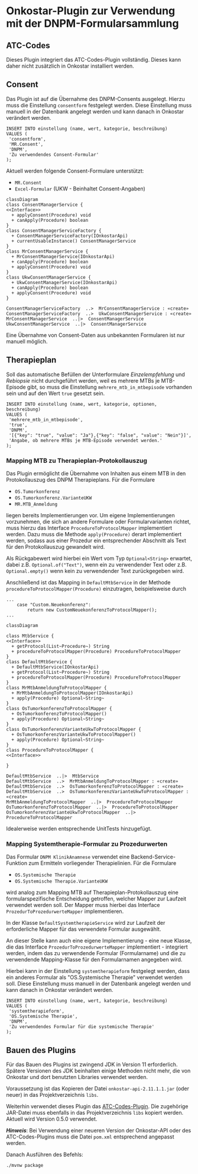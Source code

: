 # Onkostar-Plugin zur Verwendung mit der DNPM-Formularsammlung

## ATC-Codes

Dieses Plugin integriert das ATC-Codes-Plugin vollständig. Dieses kann daher nicht zusätzlich in Onkostar installiert werden.

## Consent

Das Plugin ist auf die Übernahme des DNPM-Consents ausgelegt. Hierzu muss die Einstellung `consentform` festgelegt werden.
Diese Einstellung muss manuell in der Datenbank angelegt werden und kann danach in Onkostar verändert werden.

```
INSERT INTO einstellung (name, wert, kategorie, beschreibung)
VALUES (
 'consentform',
 'MR.Consent',
 'DNPM',
 'Zu verwendendes Consent-Formular'
);
```

Aktuell werden folgende Consent-Formulare unterstützt:

* `MR.Consent`
* `Excel-Formular` (UKW - Beinhaltet Consent-Angaben)

```mermaid
classDiagram
class ConsentManagerService {
<<Interface>>
  + applyConsent(Procedure) void
  + canApply(Procedure) boolean
}
class ConsentManagerServiceFactory {
  + ConsentManagerServiceFactory(IOnkostarApi) 
  + currentUsableInstance() ConsentManagerService
}
class MrConsentManagerService {
  + MrConsentManagerService(IOnkostarApi) 
  + canApply(Procedure) boolean
  + applyConsent(Procedure) void
}
class UkwConsentManagerService {
  + UkwConsentManagerService(IOnkostarApi) 
  + canApply(Procedure) boolean
  + applyConsent(Procedure) void
}

ConsentManagerServiceFactory  ..>  MrConsentManagerService : «create»
ConsentManagerServiceFactory  ..>  UkwConsentManagerService : «create»
MrConsentManagerService  ..|>  ConsentManagerService 
UkwConsentManagerService  ..|>  ConsentManagerService 
```

Eine Übernahme von Consent-Daten aus unbekannten Formularen ist nur manuell möglich.

## Therapieplan

Soll das automatische Befüllen der Unterformulare *Einzelempfehlung* und *Rebiopsie* nicht durchgeführt werden, weil es mehrere MTBs je MTB-Episode gibt, so muss die Einstellung `mehrere_mtb_in_mtbepisode` vorhanden sein und auf den Wert `true` gesetzt sein.

```
INSERT INTO einstellung (name, wert, kategorie, optionen, beschreibung)
VALUES (
 'mehrere_mtb_in_mtbepisode',
 'true',
 'DNPM',
 '[{"key": "true", "value": "Ja"},{"key": "false", "value": "Nein"}]',
 'Angabe, ob mehrere MTBs je MTB-Episode verwendet werden.'
);
```

### Mapping MTB zu Therapieplan-Protokollauszug

Das Plugin ermöglicht die Übernahme von Inhalten aus einem MTB in den Protokollauszug des DNPM Therapieplans. Für die Formulare

* `OS.Tumorkonferenz`
* `OS.Tumorkonferenz.VarianteUKW`
* `MR.MTB_Anmeldung`

liegen bereits Implementierungen vor. Um eigene Implementierungen vorzunehmen, die sich an andere Formulare oder Formularvarianten richtet,
muss hierzu das Interface `ProcedureToProtocolMapper` implementiert werden. Dazu muss die Methode `apply(Procedure)` derart implementiert werden,
sodass aus einer Prozedur ein entsprechender Abschnitt als Text für den Protokollauszug gewandelt wird.

Als Rückgabewert wird hierbei ein Wert vom Typ `Optional<String>` erwartet, dabei z.B. `Optional.of("Text")`, wenn ein zu verwendender Text oder
z.B. `Optional.empty()` wenn kein zu verwendender Text zurückgegeben wird.

Anschließend ist das Mapping in `DefaultMtbService` in der Methode `procedureToProtocolMapper(Procedure)` einzutragen, beispielsweise durch

```
...
    case "Custom.Neuekonferenz":
        return new CustomNeuekonferenzToProtocolMapper();
...
```

```mermaid
classDiagram

class MtbService {
<<Interface>>
  + getProtocol(List~Procedure~) String
  + procedureToProtocolMapper(Procedure) ProcedureToProtocolMapper
}
class DefaultMtbService {
  + DefaultMtbService(IOnkostarApi) 
  + getProtocol(List~Procedure~) String
  + procedureToProtocolMapper(Procedure) ProcedureToProtocolMapper
}
class MrMtbAnmeldungToProtocolMapper {
  + MrMtbAnmeldungToProtocolMapper(IOnkostarApi) 
  + apply(Procedure) Optional~String~
}
class OsTumorkonferenzToProtocolMapper {
  + OsTumorkonferenzToProtocolMapper() 
  + apply(Procedure) Optional~String~
}
class OsTumorkonferenzVarianteUkwToProtocolMapper {
  + OsTumorkonferenzVarianteUkwToProtocolMapper() 
  + apply(Procedure) Optional~String~
}
class ProcedureToProtocolMapper {
<<Interface>>

}

DefaultMtbService  ..|>  MtbService 
DefaultMtbService  ..>  MrMtbAnmeldungToProtocolMapper : «create»
DefaultMtbService  ..>  OsTumorkonferenzToProtocolMapper : «create»
DefaultMtbService  ..>  OsTumorkonferenzVarianteUkwToProtocolMapper : «create»
MrMtbAnmeldungToProtocolMapper  ..|>  ProcedureToProtocolMapper 
OsTumorkonferenzToProtocolMapper  ..|>  ProcedureToProtocolMapper 
OsTumorkonferenzVarianteUkwToProtocolMapper  ..|>  ProcedureToProtocolMapper 
```

Idealerweise werden entsprechende UnitTests hinzugefügt.

### Mapping Systemtherapie-Formular zu Prozedurwerten

Das Formular `DNPM KlinikAnamnese` verwendet eine Backend-Service-Funktion zum Ermitteln vorliegender Therapielinien. Für die Formulare

* `OS.Systemische Therapie`
* `OS.Systemische Therapie.VarianteUKW`

wird analog zum Mapping MTB auf Therapieplan-Protokollauszug eine formularspezifische Entscheidung getroffen, welcher Mapper zur
Laufzeit verwendet werden soll. Der Mapper muss hierbei das Interface `ProzedurToProzedurwerteMapper` implementieren.

In der Klasse `DefaultSystemtherapieService` wird zur Laufzeit der erforderliche Mapper für das verwendete Formular ausgewählt.

An dieser Stelle kann auch eine eigene Implementierung - eine neue Klasse, die das Interface `ProzedurToProzedurwerteMapper` implementiert - 
integriert werden, indem das zu verwendende Formular (Formularname) und die zu verwendende Mapping-Klasse für den Formularnamen angegeben wird.

Hierbei kann in der Einstellung `systemtherapieform` festgelegt werden, dass ein anderes Formular als "OS.Systemische Therapie" verwendet werden soll.
Diese Einstellung muss manuell in der Datenbank angelegt werden und kann danach in Onkostar verändert werden.

```
INSERT INTO einstellung (name, wert, kategorie, beschreibung)
VALUES (
 'systemtherapieform',
 'OS.Systemische Therapie',
 'DNPM',
 'Zu verwendendes Formular für die systemische Therapie'
);
```

## Bauen des Plugins

Für das Bauen des Plugins ist zwingend JDK in Version 11 erforderlich.
Spätere Versionen des JDK beinhalten einige Methoden nicht mehr, die von Onkostar und dort benutzten Libraries verwendet
werden.

Voraussetzung ist das Kopieren der Datei `onkostar-api-2.11.1.1.jar` (oder neuer) in das Projektverzeichnis `libs`.

Weiterhin verwendet dieses Plugin das [ATC-Codes-Plugin](https://github.com/CCC-MF/onkostar-plugin-atccodes).
Die zugehörige JAR-Datei muss ebenfalls in das Projektverzeichnis `libs` kopiert werden. Aktuell wird Version 0.5.0 verwendet.

**_Hinweis_**: Bei Verwendung einer neueren Version der Onkostar-API oder des ATC-Codes-Plugins
muss die Datei `pom.xml` entsprechend angepasst werden.

Danach Ausführen des Befehls:

```shell
./mvnw package
```



